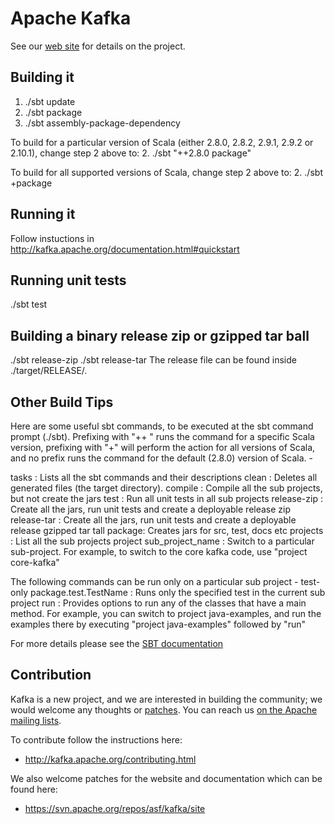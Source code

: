 # Apache Kafka #

See our [web site](http://kafka.apache.org) for details on the project.

## Building it ##
1. ./sbt update
2. ./sbt package
3. ./sbt assembly-package-dependency

To build for a particular version of Scala (either 2.8.0, 2.8.2, 2.9.1, 2.9.2 or 2.10.1), change step 2 above to: 
2. ./sbt "++2.8.0 package"

To build for all supported versions of Scala, change step 2 above to: 
2. ./sbt +package

## Running it ##
Follow instuctions in http://kafka.apache.org/documentation.html#quickstart

## Running unit tests ##
  ./sbt test

## Building a binary release zip or gzipped tar ball ##
  ./sbt release-zip
  ./sbt release-tar 
The release file can be found inside ./target/RELEASE/.

## Other Build Tips ##
Here are some useful sbt commands, to be executed at the sbt command prompt (./sbt). Prefixing with "++<version> " runs the
command for a specific Scala version, prefixing with "+" will perform the action for all versions of Scala, and no prefix
runs the command for the default (2.8.0) version of Scala. -

tasks : Lists all the sbt commands and their descriptions
clean : Deletes all generated files (the target directory).
compile : Compile all the sub projects, but not create the jars
test : Run all unit tests in all sub projects
release-zip : Create all the jars, run unit tests and create a deployable release zip
release-tar : Create all the jars, run unit tests and create a deployable release gzipped tar tall
package: Creates jars for src, test, docs etc
projects : List all the sub projects 
project sub_project_name : Switch to a particular sub-project. For example, to switch to the core kafka code, use "project core-kafka"

The following commands can be run only on a particular sub project -
test-only package.test.TestName : Runs only the specified test in the current sub project
run : Provides options to run any of the classes that have a main method. For example, you can switch to project java-examples, and run the examples there by executing "project java-examples" followed by "run" 

For more details please see the [SBT documentation](https://github.com/harrah/xsbt/wiki)

## Contribution ##

Kafka is a new project, and we are interested in building the community; we would welcome any thoughts or [patches](https://issues.apache.org/jira/browse/KAFKA). You can reach us [on the Apache mailing lists](http://kafka.apache.org/contact.html).

To contribute follow the instructions here:
 * http://kafka.apache.org/contributing.html

We also welcome patches for the website and documentation which can be found here:
 * https://svn.apache.org/repos/asf/kafka/site




